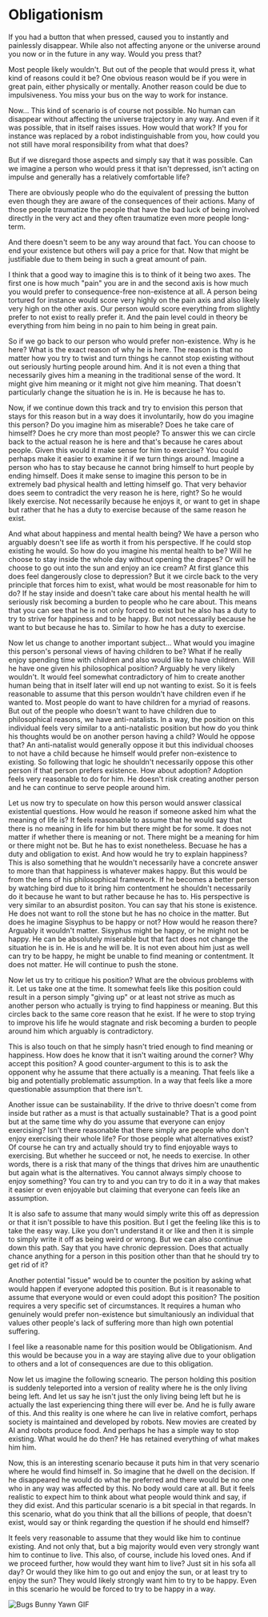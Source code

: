 # Obligationism

If you had a button that when pressed, caused you to instantly and painlessly disappear. While also not affecting anyone or the universe around you now or in the future in any way. Would you press that?

Most people likely wouldn't. But out of the people that would press it, what kind of reasons could it be? One obvious reason would be if you were in great pain, either physically or mentally. Another reason could be due to impulsiveness. You miss your bus on the way to work for instance.

Now... This kind of scenario is of course not possible. No human can disappear without affecting the universe trajectory in any way. And even if it was possible, that in itself raises issues. How would that work? If you for instance was replaced by a robot indistinguishable from you, how could you not still have moral responsibility from what that does?

But if we disregard those aspects and simply say that it was possible. Can we imagine a person who would press it that isn't depressed, isn't acting on impulse and generally has a relatively comfortable life?

There are obviously people who do the equivalent of pressing the button even though they are aware of the consequences of their actions. Many of those people traumatize the people that have the bad luck of being involved directly in the very act and they often traumatize even more people long-term.

And there doesn't seem to be any way around that fact. You can choose to end your existence but others will pay a price for that. Now that might be justifiable due to them being in such a great amount of pain.

I think that a good way to imagine this is to think of it being two axes. The first one is how much "pain" you are in and the second axis is how much you would prefer to consequence-free non-existence at all. A person being tortured for instance would score very highly on the pain axis and also likely very high on the other axis. Our person would score everything from slightly prefer to not exist to really prefer it. And the pain level could in theory be everything from him being in no pain to him being in great pain.

So if we go back to our person who would prefer non-existence. Why is he here? What is the exact reason of why he is here. The reason is that no matter how you try to twist and turn things he cannot stop existing without out seriously hurting people around him. And it is not even a thing that necessarily gives him a meaning in the traditional sense of the word. It might give him meaning or it might not give him meaning. That doesn't particularly change the situation he is in. He is because he has to.

Now, if we continue down this track and try to envision this person that stays for this reason but in a way does it involuntarily, how do you imagine this person? Do you imagine him as miserable? Does he take care of himself? Does he cry more than most people? To answer this we can circle back to the actual reason he is here and that's because he cares about people. Given this would it make sense for him to exercise? You could perhaps make it easier to examine it if we turn things around. Imagine a person who has to stay because he cannot bring himself to hurt people by ending himself. Does it make sense to imagine this person to be in extremely bad physical health and letting himself go. That very behavior does seem to contradict the very reason he is here, right? So he would likely exercise. Not necessarily because he enjoys it, or want to get in shape but rather that he has a duty to exercise because of the same reason he exist.

And what about happiness and mental health being? We have a person who arguably doesn't see life as worth it from his perspective. If he could stop existing he would. So how do you imagine his mental health to be? Will he choose to stay inside the whole day without opening the drapes? Or will he choose to go out into the sun and enjoy an ice cream? At first glance this does feel dangerously close to depression? But it we circle back to the very principle that forces him to exist, what would be most reasonable for him to do? If he stay inside and doesn't take care about his mental health he will seriously risk becoming a burden to people who he care about. This means that you can see that he is not only forced to exist but he also has a duty to try to strive for happiness and to be happy. But not necessarily because he want to but because he has to. Similar to how he has a duty to exercise.

Now let us change to another important subject... What would you imagine this person's personal views of having children to be? What if he really enjoy spending time with children and also would like to have children. Will he have one given his philosophical position? Arguably he very likely wouldn't. It would feel somewhat contradictory of him to create another human being that in itself later will end up not wanting to exist. So it is feels reasonable to assume that this person wouldn't have children even if he wanted to. Most people do want to have children for a myriad of reasons. But out of the people who doesn't want to have children due to philosophical reasons, we have anti-natalists. In a way, the position on this individual feels very similar to a anti-natalistic position but how do you think his thoughts would be on another person having a child? Would he oppose that? An anti-natalist would generally oppose it but this individual chooses to not have a child because he himself would prefer non-existence to existing. So following that logic he shouldn't necessarily oppose this other person if that person prefers existence. How about adoption? Adoption feels very reasonable to do for him. He doesn't risk creating another person and he can continue to serve people around him.

Let us now try to speculate on how this person would answer classical existential questions. How would he reason if someone asked him what the meaning of life is? It feels reasonable to assume that he would say that there is no meaning in life for him but there might be for some. It does not matter if whether there is meaning or not. There might be a meaning for him or there might not be. But he has to exist nonetheless. Becuase he has a duty and obligation to exist. And how would he try to explain happiness? This is also something that he wouldn't necessarily have a concrete answer to more than that happiness is whatever makes happy. But this would be from the lens of his philosophical framework. If he becomes a better person by watching bird due to it bring him contentment he shouldn't necessarily do it because he want to but rather because he has to. His perspective is very similar to an absurdist positon. You can say that his stone is existence. He does not want to roll the stone but he has no choice in the matter. But does he imagine Sisyphus to be happy or not? How would he reason there? Arguably it wouldn't matter. Sisyphus might be happy, or he might not be happy. He can be absolutely miserable but that fact does not change the situation he is in. He is and he will be. It is not even about him just as well can try to be happy, he might be unable to find meaning or contentment. It does not matter. He will continue to push the stone.

Now let us try to critique his position? What are the obvious problems with it. Let us take one at the time. It somewhat feels like this position could result in a person simply "giving up" or at least not strive as much as another person who actually is trying to find happiness or meaning. But this circles back to the same core reason that he exist. If he were to stop trying to improve his life he would stagnate and risk becoming a burden to people around him which arguably is contradictory. 

This is also touch on that he simply hasn't tried enough to find meaning or happiness. How does he know that it isn't waiting around the corner? Why accept this position? A good counter-argument to this is to ask the opponent why he assume that there actually is a meaning. That feels like a big and potentially problematic assumption. In a way that feels like a more questionable assumption that there isn't.

Another issue can be sustainability. If the drive to thrive doesn't come from inside but rather as a must is that actually sustainable? That is a good point but at the same time why do you assume that everyone can enjoy exercising? Isn't there reasonable that there simply are people who don't enjoy exercising their whole life? For those people what alternatives exist? Of course he can try and actually should try to find enjoyable ways to exercising. But whether he succeed or not, he needs to exercise. In other words, there is a risk that many of the things that drives him are unauthentic but again what is the alternatives. You cannot always simply choose to enjoy something? You can try to and you can try to do it in a way that makes it easier or even enjoyable but claiming that everyone can feels like an assumption.

It is also safe to assume that many would simply write this off as depression or that it isn't possible to have this position. But I get the feeling like this is to take the easy way. Like you don't understand it or like and then it is simple to simply write it off as being weird or wrong. But we can also continue down this path. Say that you have chronic depression. Does that actually chance anything for a person in this position other than that he should try to get rid of it?

Another potential "issue" would be to counter the position by asking what would happen if everyone adopted this position. But is it reasonable to assume that everyone would or even could adopt this position? The position requires a very specific set of circumstances. It requires a human who genuinely would prefer non-existence but simultaniously an individual that values other people's lack of suffering more than high own potential suffering.

I feel like a reasonable name for this position would be Obligationism. And this would be because you in a way are staying alive due to your obligation to others and a lot of consequences are due to this obligation.

Now let us imagine the following scneario. The person holding this position is suddenly teleported into a version of reality where he is the only living being left. And let us say he isn't just the only living being left but he is actually the last experiencing thing there will ever be. And he is fully aware of this. And this reality is one where he can live in relative comfort, perhaps society is maintained and developed by robots. New movies are created by AI and robots produce food. And perhaps he has a simple way to stop existing. What would he do then? He has retained everything of what makes him him. 

Now, this is an interesting scenario because it puts him in that very scenario where he would find himself in. So imagine that he dwell on the decision. If he disappeared he would do what he preferred and there would be no one who in any way was affected by this. No body would care at all. But it feels realistic to expect him to think about what people would think and say, if they did exist. And this particular scenario is a bit special in that regards. In this scenario, what do you think that all the billions of people, that doesn't exist, would say or think regarding the question if he should end himself? 

It feels very reasonable to assume that they would like him to continue existing. And not only that, but a big majority would even very strongly want him to continue to live. This also, of course, include his loved ones. And if we proceed further, how would they want him to live? Just sit in his sofa all day? Or would they like him to go out and enjoy the sun, or at least try to enjoy the sun? They would likely strongly want him to try to be happy. Even in this scenario he would be forced to try to be happy in a way.

![Bugs Bunny Yawn GIF](https://i.pinimg.com/originals/54/c6/39/54c639ad4376eb411276b2b31b97e32b.gif)
